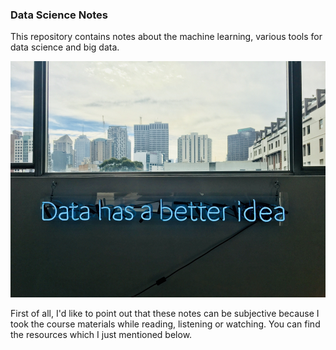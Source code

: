 ### Data Science Notes
This repository contains notes about the machine learning, various tools for data science and big data.

![graph](images/better_idea.jpg)

First of all, I'd like to point out that these notes can be subjective because I took the course materials 
while reading, listening or watching. You can find the resources which I just mentioned below.


